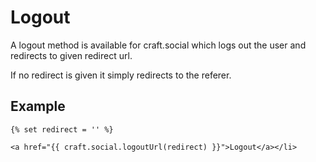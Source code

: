 # Logout

A logout method is available for craft.social which logs out the user and redirects to given redirect url.

If no redirect is given it simply redirects to the referer.

## Example

    {% set redirect = '' %}

    <a href="{{ craft.social.logoutUrl(redirect) }}">Logout</a></li>
